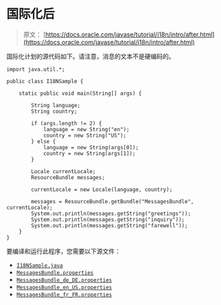# 国际化后

> 原文： [https://docs.oracle.com/javase/tutorial/i18n/intro/after.html](https://docs.oracle.com/javase/tutorial/i18n/intro/after.html)

国际化计划的源代码如下。请注意，消息的文本不是硬编码的。

```
import java.util.*;

public class I18NSample {

    static public void main(String[] args) {

        String language;
        String country;

        if (args.length != 2) {
            language = new String("en");
            country = new String("US");
        } else {
            language = new String(args[0]);
            country = new String(args[1]);
        }

        Locale currentLocale;
        ResourceBundle messages;

        currentLocale = new Locale(language, country);

        messages = ResourceBundle.getBundle("MessagesBundle", currentLocale);
        System.out.println(messages.getString("greetings"));
        System.out.println(messages.getString("inquiry"));
        System.out.println(messages.getString("farewell"));
    }
}

```

要编译和运行此程序，您需要以下源文件：

*   [``I18NSample.java``](examples/I18NSample.java)
*   [``MessagesBundle.properties``](examples/MessagesBundle.properties)
*   [``MessagesBundle_de_DE.properties``](examples/MessagesBundle_de_DE.properties)
*   [``MessagesBundle_en_US.properties``](examples/MessagesBundle_en_US.properties)
*   [``MessagesBundle_fr_FR.properties``](examples/MessagesBundle_fr_FR.properties)